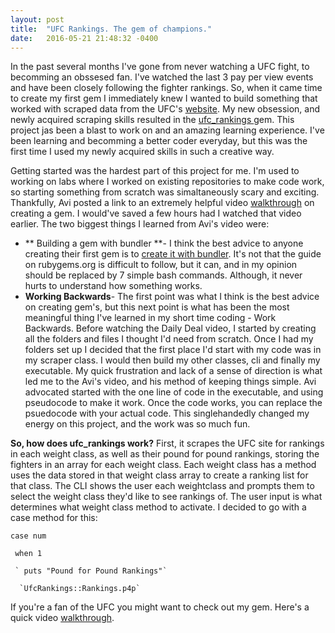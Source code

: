 ```yaml
---
layout: post
title:  "UFC Rankings. The gem of champions."
date:   2016-05-21 21:48:32 -0400
---
```




In the past several months I've gone from never watching a UFC fight, to becomming an obssesed fan. I've watched the last 3 pay per view events and have been closely following the fighter rankings. So, when it came time to create my first gem I immediately knew I wanted to build something that worked with scraped data from the UFC's [website](http://www.ufc.com/). My new obsession, and newly acquired scraping skills resulted in the [ufc_rankings ](https://rubygems.org/gems/ufc_rankings) gem. This project jas been a blast to work on and an amazing learning experience. I've been learning and becomming a better coder everyday, but this was the first time I used my newly acquired skills in such a creative way. 


Getting started was the hardest part of this project for me. I'm used to working on labs where I worked on existing repositories to make code work, so starting something from scratch was simaltaneously scary and exciting. Thankfully, Avi posted a link to an extremely helpful video [walkthrough](https://www.youtube.com/watch?v=_lDExWIhYKI) on creating a gem. I would've saved a few hours had I watched that video earlier. The two biggest things I learned from Avi's video were: 

* ** Building a gem with bundler **- I think the best advice to anyone creating their first gem is to [create it with bundler](http://railscasts.com/episodes/245-new-gem-with-bundler). It's not that the guide on rubygems.org is difficult to follow, but it can, and in my opinion should be replaced by 7 simple bash commands. Although, it never hurts to understand how something works.
* **Working Backwards**- The first point was what I think is the best advice on creating gem's, but this next point is what has been the most meaningful thing I've learned in my short time coding - Work Backwards. Before watching the Daily Deal video, I started by creating all the folders and files I thought I'd need from scratch. Once I had my folders set up I decided that the first place I'd start with my code was in my scraper class. I would then build my other classes, cli and finally my executable. My quick frustration and lack of a sense of direction is what led me to the Avi's video, and his method of keeping things simple. Avi advocated started with the one line of code in the executable, and using pseudocode to make it work. Once the code works, you can replace the psuedocode with your actual code. This singlehandedly changed my energy on this project, and the work was so much fun. 

**So, how does ufc_rankings work?**
First, it scrapes the UFC site for rankings in each weight class, as well as their pound for pound rankings, storing the fighters in an array for each weight class. Each weight class has a method uses the data stored in that weight class array to create a ranking list for that class. The CLI shows the user each weightclass and prompts them to select the weight class they'd like to see rankings of. The user input is what determines what weight class method to activate. I decided to go with a case method for this: 

   `case num`

   ` when 1`
   
     ` puts "Pound for Pound Rankings"`
     
      `UfcRankings::Rankings.p4p`


If you're a fan of the UFC you might want to check out my gem. Here's a quick video [walkthrough](https://www.youtube.com/watch?v=9OXF5uL5I2E&feature=youtu.be). 

